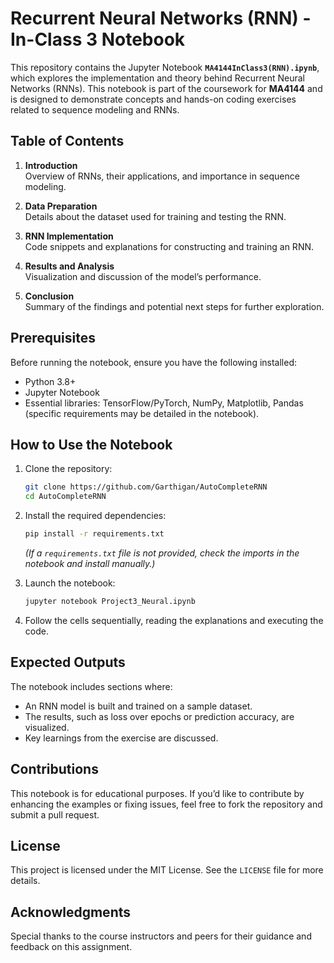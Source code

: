 # Recurrent Neural Networks (RNN) - In-Class 3 Notebook 

This repository contains the Jupyter Notebook **`MA4144InClass3(RNN).ipynb`**, which explores the implementation and theory behind Recurrent Neural Networks (RNNs). This notebook is part of the coursework for **MA4144** and is designed to demonstrate concepts and hands-on coding exercises related to sequence modeling and RNNs.

## Table of Contents

1. **Introduction**  
   Overview of RNNs, their applications, and importance in sequence modeling.

2. **Data Preparation**  
   Details about the dataset used for training and testing the RNN.

3. **RNN Implementation**  
   Code snippets and explanations for constructing and training an RNN.

4. **Results and Analysis**  
   Visualization and discussion of the model’s performance.

5. **Conclusion**  
   Summary of the findings and potential next steps for further exploration.

## Prerequisites

Before running the notebook, ensure you have the following installed:

- Python 3.8+
- Jupyter Notebook
- Essential libraries: TensorFlow/PyTorch, NumPy, Matplotlib, Pandas (specific requirements may be detailed in the notebook).

## How to Use the Notebook

1. Clone the repository:
   ```bash
   git clone https://github.com/Garthigan/AutoCompleteRNN
   cd AutoCompleteRNN
   ```

2. Install the required dependencies:
   ```bash
   pip install -r requirements.txt
   ```
   *(If a `requirements.txt` file is not provided, check the imports in the notebook and install manually.)*

3. Launch the notebook:
   ```bash
   jupyter notebook Project3_Neural.ipynb
   ```

4. Follow the cells sequentially, reading the explanations and executing the code.

## Expected Outputs

The notebook includes sections where:
- An RNN model is built and trained on a sample dataset.
- The results, such as loss over epochs or prediction accuracy, are visualized.
- Key learnings from the exercise are discussed.

## Contributions

This notebook is for educational purposes. If you’d like to contribute by enhancing the examples or fixing issues, feel free to fork the repository and submit a pull request.

## License

This project is licensed under the MIT License. See the `LICENSE` file for more details.

## Acknowledgments

Special thanks to the course instructors and peers for their guidance and feedback on this assignment.
